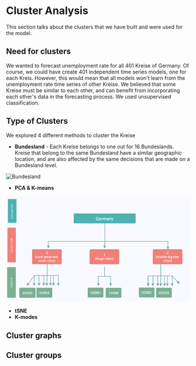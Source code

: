 # Cluster Analysis 
This section talks about the clusters that we have built 
and were used for the model. 

## Need for clusters 
We wanted to forecast unemployment rate for all 401 Kreise of Germany. 
Of course, we could have create 401 independent time series models, one for each Kreis. 
However, this would mean that all models won't learn from the unemployment rate time series of other Kreise. 
We believed that some Kreise must be similar to each other, 
and can benefit from incorporating each other's data in the forecasting process.
We used unsupervised classification.  


## Type of Clusters 
We explored 4 different methods to cluster the Kreise

* **Bundesland** - Each Kreise belongs to one out for 16 Bundeslands. 
Kreise that belong to the same Bundesland have a similar geographic location, 
and are also affected by the same decisions that are made on a Bundesland level. 

![Bundesland](./clusters_screenshots/hierarchy_bundesland.png)

* **PCA & K-means** 

![PCA & K-means](./clusters_screenshots/hierarchy_PCA.png)

* **tSNE** 
* **K-modes**

## Cluster graphs 

## Cluster groups 

